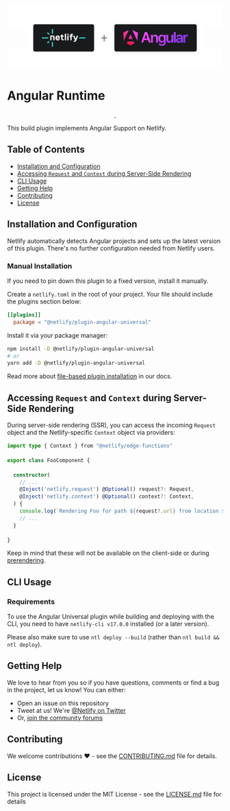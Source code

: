 ![Netlify Angular Runtime – Run Angular seamlessly on Netlify](netlify-plugin-angular.png)

# Angular Runtime

<p align="center">
  <a aria-label="npm version" href="https://www.npmjs.com/package/@netlify/angular-runtime">
    <img alt="" src="https://img.shields.io/npm/v/@netlify/angular-runtime">
  </a>
  <a aria-label="MIT License" href="https://img.shields.io/npm/l/@netlify/angular-runtime">
    <img alt="" src="https://img.shields.io/badge/License-MIT-yellow.svg">
  </a>
</p>

This build plugin implements Angular Support on Netlify.

## Table of Contents

- [Installation and Configuration](#installation-and-configuration)
- [Accessing `Request` and `Context` during Server-Side Rendering](#accessing-request-and-context-during-server-side-rendering)
- [CLI Usage](#cli-usage)
- [Getting Help](#getting-help)
- [Contributing](#contributing)
- [License](#license)

## Installation and Configuration

Netlify automatically detects Angular projects and sets up the latest version of this plugin. There's no further configuration needed from Netlify users.

### Manual Installation

If you need to pin down this plugin to a fixed version, install it manually.

Create a `netlify.toml` in the root of your project. Your file should include the plugins section below:

```toml
[[plugins]]
  package = "@netlify/plugin-angular-universal"
```

Install it via your package manager:

```bash
npm install -D @netlify/plugin-angular-universal
# or
yarn add -D @netlify/plugin-angular-universal
```

Read more about [file-based plugin installation](https://docs.netlify.com/configure-builds/build-plugins/#file-based-installation)
in our docs.

## Accessing `Request` and `Context` during Server-Side Rendering

During server-side rendering (SSR), you can access the incoming `Request` object and the Netlify-specific `Context` object via providers:

```ts
import type { Context } from "@netlify/edge-functions"

export class FooComponent {

  constructor(
    // ...
    @Inject('netlify.request') @Optional() request?: Request,
    @Inject('netlify.context') @Optional() context?: Context,
  ) {
    console.log(`Rendering Foo for path ${request?.url} from location ${context?.geo?.city}`)
    // ...
  }
  
}
```

Keep in mind that these will not be available on the client-side or during [prerendering](https://angular.dev/guide/prerendering#prerendering-parameterized-routes).

## CLI Usage

### Requirements

To use the Angular Universal plugin while building and deploying with the CLI, you need to have `netlify-cli v17.0.0` installed (or a later version).

Please also make sure to use `ntl deploy --build` (rather than `ntl build && ntl deploy`).

## Getting Help

We love to hear from you so if you have questions, comments or find a bug in the
project, let us know! You can either:

- Open an issue on this repository
- Tweet at us! We're [@Netlify on Twitter](https://twitter.com/Netlify)
- Or, [join the community forums](https://answers.netlify.com)

## Contributing

We welcome contributions ❤️ - see the [CONTRIBUTING.md](CONTRIBUTING.md) file
for details.

## License

This project is licensed under the MIT License - see the
[LICENSE.md](LICENSE.md) file for details

